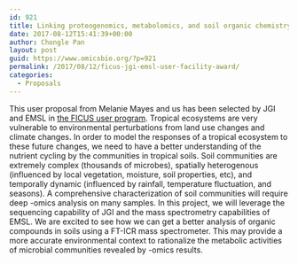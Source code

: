 ```yaml
---
id: 921
title: Linking proteogenomics, metabolomics, and soil organic chemistry of tropical wetlands to a soil nutrient cycling model
date: 2017-08-12T15:41:39+00:00
author: Chongle Pan
layout: post
guid: https://www.omicsbio.org/?p=921
permalink: /2017/08/12/ficus-jgi-emsl-user-facility-award/
categories:
  - Proposals
---
```

This user proposal from Melanie Mayes and us has been selected by JGI and EMSL in [the FICUS user program](https://jgi.doe.gov/user-program-info/community-science-program/how-to-propose-a-csp-project/emsl/). Tropical ecosystems are very vulnerable to environmental perturbations from land use changes and climate changes. In order to model the responses of a tropical ecosystem to these future changes, we need to have a better understanding of the nutrient cycling by the communities in tropical soils. Soil communities are extremely complex (thousands of microbes), spatially heterogenous (influenced by local vegetation, moisture, soil properties, etc), and temporally dynamic (influenced by rainfall, temperature fluctuation, and seasons). A comprehensive characterization of soil communities will require deep -omics analysis on many samples. In this project, we will leverage the sequencing capability of JGI and the mass spectrometry capabilities of EMSL. We are excited to see how we can get a better analysis of organic compounds in soils using a FT-ICR mass spectrometer. This may provide a more accurate environmental context to rationalize the metabolic activities of microbial communities revealed by -omics results.